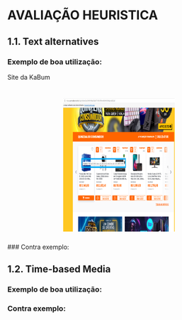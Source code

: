 # AVALIAÇÃO HEURISTICA

  ## 1.1. Text alternatives
  
  ### Exemplo de boa utilização:
  Site da KaBum
  <h1 align="center"><img src = "https://github.com/Luisttine/Bertoti/blob/main/IHC/Imagens/1.1.png" width="50%" height="300px"></h1>
  ### Contra exemplo:
    
  ## 1.2. Time-based Media
  
  ### Exemplo de boa utilização:
  
  ### Contra exemplo:
